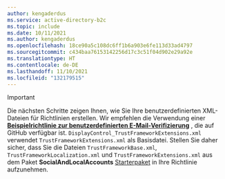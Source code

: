```yaml
---
author: kengaderdus
ms.service: active-directory-b2c
ms.topic: include
ms.date: 10/11/2021
ms.author: kengaderdus
ms.openlocfilehash: 18ce90a5c108dc6ff1b6a903e6fe113d33ad4797
ms.sourcegitcommit: c434baa76153142256d17c3c51f04d902e29a92e
ms.translationtype: HT
ms.contentlocale: de-DE
ms.lasthandoff: 11/10/2021
ms.locfileid: "132179515"
---
```

> [!IMPORTANT]
> Die nächsten Schritte zeigen Ihnen, wie Sie Ihre benutzerdefinierten XML-Dateien für Richtlinien erstellen. Wir empfehlen die Verwendung einer **[Beispielrichtlinie zur benutzerdefinierten E-Mail-Verifizierung](https://github.com/azure-ad-b2c/samples/tree/master/policies/custom-email-verifcation-displaycontrol/policy)** , die auf GitHub verfügbar ist. `DisplayControl_TrustFrameworkExtensions.xml` verwendet `TrustFrameworkExtensions.xml` als Basisdatei. Stellen Sie daher sicher, dass Sie die Dateien `TrustFrameworkBase.xml`, `TrustFrameworkLocalization.xml` und `TrustFrameworkExtensions.xml` aus dem Paket **SocialAndLocalAccounts** [Starterpaket](https://github.com/Azure-Samples/active-directory-b2c-custom-policy-starterpack) in Ihre Richtlinie aufzunehmen.